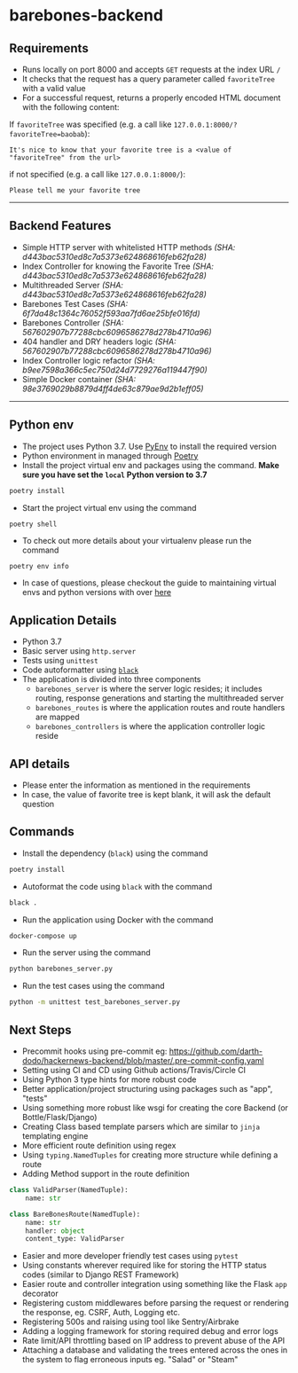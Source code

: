 # barebones-backend
## Requirements
* Runs locally on port 8000 and accepts `GET` requests at the index URL `/`
* It checks that the request has a query parameter called `favoriteTree` with a valid value
* For a successful request, returns a properly encoded HTML document with the following content:

If `favoriteTree` was specified (e.g. a call like `127.0.0.1:8000/?favoriteTree=baobab`):

```
It's nice to know that your favorite tree is a <value of "favoriteTree" from the url> 
```

if not specified (e.g. a call like `127.0.0.1:8000/`):

```
Please tell me your favorite tree
```
---
## Backend Features
- Simple HTTP server with whitelisted HTTP methods *(SHA: d443bac5310ed8c7a5373e624868616feb62fa28)*
- Index Controller for knowing the Favorite Tree *(SHA: d443bac5310ed8c7a5373e624868616feb62fa28)*
- Multithreaded Server *(SHA: d443bac5310ed8c7a5373e624868616feb62fa28)*
- Barebones Test Cases *(SHA: 6f7da48c1364c76052f593aa7fd6ae25bfe016fd)*
- Barebones Controller *(SHA: 567602907b77288cbc6096586278d278b4710a96)*
- 404 handler and DRY headers logic *(SHA: 567602907b77288cbc6096586278d278b4710a96)* 
- Index Controller logic refactor *(SHA: b9ee7598a366c5ec750d24d7729276a119447f90)*
- Simple Docker container *(SHA: 98e3769029b8879d4ff4de63c879ae9d2b1eff05)*
    


---
## Python env
- The project uses Python 3.7. Use [PyEnv](https://github.com/pyenv/pyenv) to install the required version
- Python environment in managed through [Poetry](https://python-poetry.org/)
- Install the project virtual env and packages using the command. **Make sure you have set the `local` Python version to 3.7**
```sh
poetry install
```
- Start the project virtual env using the command
```
poetry shell
```
- To check out more details about your virtualenv please run the command
```sh
poetry env info
```
- In case of questions, please checkout the guide to maintaining virtual envs and python versions with over [here](https://python-poetry.org/docs/managing-environments/)

## Application Details
- Python 3.7
- Basic server using `http.server` 
- Tests using `unittest`
- Code autoformatter using [`black`](https://github.com/psf/black)
- The application is divided into three components
    - `barebones_server` is where the server logic resides; it includes routing, response generations and starting the multithreaded server
    - `barebones_routes` is where the application routes and route handlers are mapped
    - `barebones_controllers` is where the application controller logic reside

## API details
- Please enter the information as mentioned in the requirements
- In case, the value of favorite tree is kept blank, it will ask the default question

## Commands
- Install the dependency (`black`) using the command
```bash
poetry install
```
- Autoformat the code using `black` with the command
```bash
black .
```
- Run the application using Docker with the command
```bash
docker-compose up
```
- Run the server using the command
```bash
python barebones_server.py
```
- Run the test cases using the command
```bash
python -m unittest test_barebones_server.py
```

## Next Steps
- Precommit hooks using pre-commit eg: https://github.com/darth-dodo/hackernews-backend/blob/master/.pre-commit-config.yaml
- Setting using CI and CD using Github actions/Travis/Circle CI
- Using Python 3 type hints for more robust code
- Better application/project structuring using packages such as "app", "tests"
- Using something more robust like wsgi for creating the core Backend (or Bottle/Flask/Django)
- Creating Class based template parsers which are similar to `jinja` templating engine
- More efficient route definition using regex
- Using `typing.NamedTuples` for creating more structure while defining a route
- Adding Method support in the route definition
```python
class ValidParser(NamedTuple):
    name: str
```

```python
class BareBonesRoute(NamedTuple):
    name: str
    handler: object
    content_type: ValidParser
```
- Easier and more developer friendly test cases using `pytest`
- Using constants wherever required like for storing the HTTP status codes (similar to Django REST Framework)
- Easier route and controller integration using something like the Flask `app` decorator 
- Registering custom middlewares before parsing the request or rendering the response, eg. CSRF, Auth, Logging etc.
- Registering 500s and raising using tool like Sentry/Airbrake
- Adding a logging framework for storing required debug and error logs
- Rate limit/API throttling based on IP address to prevent abuse of the API
- Attaching a database and validating the trees entered across the ones in the system to flag erroneous inputs eg. "Salad" or "Steam"